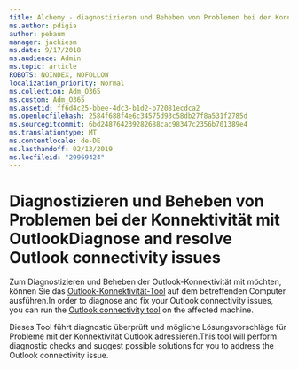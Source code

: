 ```yaml
---
title: Alchemy - diagnostizieren und Beheben von Problemen bei der Konnektivität mit Outlook
ms.author: pdigia
author: pebaum
manager: jackiesm
ms.date: 9/17/2018
ms.audience: Admin
ms.topic: article
ROBOTS: NOINDEX, NOFOLLOW
localization_priority: Normal
ms.collection: Adm_O365
ms.custom: Adm_O365
ms.assetid: ff6d4c25-bbee-4dc3-b1d2-b72081ecdca2
ms.openlocfilehash: 2584f688f4e6c34575d93c58db27f8a531f2785d
ms.sourcegitcommit: 6bd248764239282688cac98347c2356b701389e4
ms.translationtype: MT
ms.contentlocale: de-DE
ms.lasthandoff: 02/13/2019
ms.locfileid: "29969424"
---
```

# <a name="diagnose-and-resolve-outlook-connectivity-issues"></a><span data-ttu-id="e5edf-102">Diagnostizieren und Beheben von Problemen bei der Konnektivität mit Outlook</span><span class="sxs-lookup"><span data-stu-id="e5edf-102">Diagnose and resolve Outlook connectivity issues</span></span>

<span data-ttu-id="e5edf-103">Zum Diagnostizieren und Beheben der Outlook-Konnektivität mit möchten, können Sie das [Outlook-Konnektivität-Tool](https://aka.ms/SaRA-OutlookDisconnect) auf dem betreffenden Computer ausführen.</span><span class="sxs-lookup"><span data-stu-id="e5edf-103">In order to diagnose and fix your Outlook connectivity issues, you can run the [Outlook connectivity tool](https://aka.ms/SaRA-OutlookDisconnect) on the affected machine.</span></span> 
  
<span data-ttu-id="e5edf-104">Dieses Tool führt diagnostic überprüft und mögliche Lösungsvorschläge für Probleme mit der Konnektivität Outlook adressieren.</span><span class="sxs-lookup"><span data-stu-id="e5edf-104">This tool will perform diagnostic checks and suggest possible solutions for you to address the Outlook connectivity issue.</span></span>
  

